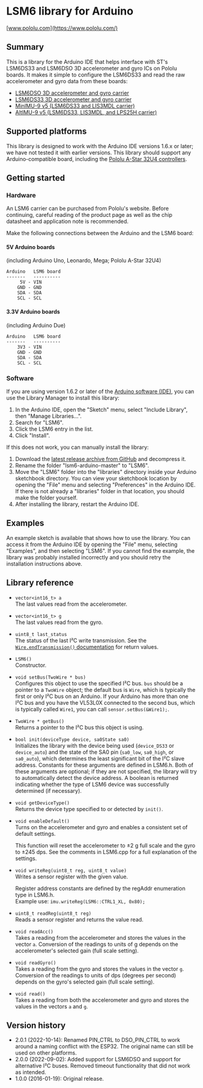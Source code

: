 # LSM6 library for Arduino
[www.pololu.com](https://www.pololu.com/)

## Summary

This is a library for the Arduino IDE that helps interface with ST's LSM6DS33 and LSM6DSO 3D accelerometer and gyro ICs on Pololu boards. It makes it simple to configure the LSM6DS33 and read the raw accelerometer and gyro data from these boards:

 * [LSM6DSO 3D accelerometer and gyro carrier](https://www.pololu.com/product/2798)
 * [LSM6DS33 3D accelerometer and gyro carrier](https://www.pololu.com/product/2736)
 * [MinIMU-9 v5 (LSM6DS33 and LIS3MDL carrier)](https://www.pololu.com/product/2738)
 * [AltIMU-9 v5 (LSM6DS33, LIS3MDL, and LPS25H carrier)](https://www.pololu.com/product/2739)

## Supported platforms

This library is designed to work with the Arduino IDE versions 1.6.x or later; we have not tested it with earlier versions.  This library should support any Arduino-compatible board, including the [Pololu A-Star 32U4 controllers](https://www.pololu.com/category/149/a-star-programmable-controllers).

## Getting started

### Hardware

An LSM6 carrier can be purchased from Pololu's website.  Before continuing, careful reading of the product page as well as the chip datasheet and application note is recommended.

Make the following connections between the Arduino and the LSM6 board:

#### 5V Arduino boards

(including Arduino Uno, Leonardo, Mega; Pololu A-Star 32U4)

    Arduino   LSM6 board
    -------   ----------
         5V - VIN
        GND - GND
        SDA - SDA
        SCL - SCL

#### 3.3V Arduino boards

(including Arduino Due)

    Arduino   LSM6 board
    -------   ----------
        3V3 - VIN
        GND - GND
        SDA - SDA
        SCL - SCL

### Software

If you are using version 1.6.2 or later of the [Arduino software (IDE)](http://www.arduino.cc/en/Main/Software), you can use the Library Manager to install this library:

1. In the Arduino IDE, open the "Sketch" menu, select "Include Library", then "Manage Libraries...".
2. Search for "LSM6".
3. Click the LSM6 entry in the list.
4. Click "Install".

If this does not work, you can manually install the library:

1. Download the [latest release archive from GitHub](https://github.com/pololu/lsm6-arduino/releases) and decompress it.
2. Rename the folder "lsm6-arduino-master" to "LSM6".
3. Move the "LSM6" folder into the "libraries" directory inside your Arduino sketchbook directory.  You can view your sketchbook location by opening the "File" menu and selecting "Preferences" in the Arduino IDE.  If there is not already a "libraries" folder in that location, you should make the folder yourself.
4. After installing the library, restart the Arduino IDE.

## Examples

An example sketch is available that shows how to use the library. You can access it from the Arduino IDE by opening the "File" menu, selecting "Examples", and then selecting "LSM6". If you cannot find the example, the library was probably installed incorrectly and you should retry the installation instructions above.

## Library reference

* `vector<int16_t> a`<br>
  The last values read from the accelerometer.

* `vector<int16_t> g`<br>
  The last values read from the gyro.

* `uint8_t last_status`<br>
  The status of the last I&sup2;C write transmission. See the [`Wire.endTransmission()` documentation](http://arduino.cc/en/Reference/WireEndTransmission) for return values.

* `LSM6()`<br>
  Constructor.

* `void setBus(TwoWire * bus)`<br>
  Configures this object to use the specified I&sup2;C bus. `bus` should be a pointer to a `TwoWire` object; the default bus is `Wire`, which is typically the first or only I&sup2;C bus on an Arduino. If your Arduino has more than one I&sup2;C bus and you have the VL53L0X connected to the second bus, which is typically called `Wire1`, you can call `sensor.setBus(&Wire1);`.

* `TwoWire * getBus()`<br>
  Returns a pointer to the I&sup2;C bus this object is using.

* `bool init(deviceType device, sa0State sa0)`<br>
  Initializes the library with the device being used (`device_DS33` or `device_auto`) and the state of the SA0 pin (`sa0_low`, `sa0_high`, or `sa0_auto`), which determines the least significant bit of the I&sup2;C slave address. Constants for these arguments are defined in LSM6.h. Both of these arguments are optional; if they are not specified, the library will try to automatically detect the device address. A boolean is returned indicating whether the type of LSM6 device was successfully determined (if necessary).

* `void getDeviceType()`<br>
  Returns the device type specified to or detected by `init()`.

* `void enableDefault()`<br>
  Turns on the accelerometer and gyro and enables a consistent set of default settings.

  This function will reset the accelerometer to &plusmn;2&nbsp;g full scale and the gyro to &plusmn;245&nbsp;dps. See the comments in LSM6.cpp for a full explanation of the settings.

* `void writeReg(uint8_t reg, uint8_t value)`<br>
  Writes a sensor register with the given value.

  Register address constants are defined by the regAddr enumeration type in LSM6.h.<br>
  Example use: `imu.writeReg(LSM6::CTRL1_XL, 0x80);`

* `uint8_t readReg(uint8_t reg)`<br>
  Reads a sensor register and returns the value read.

* `void readAcc()`<br>
  Takes a reading from the accelerometer and stores the values in the vector `a`. Conversion of the readings to units of g depends on the accelerometer's selected gain (full scale setting).

* `void readGyro()`<br>
  Takes a reading from the gyro and stores the values in the vector `g`. Conversion of the readings to units of dps (degrees per second) depends on the gyro's selected gain (full scale setting).

* `void read()`<br>
  Takes a reading from both the accelerometer and gyro and stores the values in the vectors `a` and `g`.

## Version history

* 2.0.1 (2022-10-14): Renamed PIN_CTRL to DSO_PIN_CTRL to work around a naming conflict with the ESP32. The original name can still be used on other platforms.
* 2.0.0 (2022-09-02): Added support for LSM6DSO and support for alternative I&sup2;C buses. Removed timeout functionality that did not work as intended.
* 1.0.0 (2016-01-19): Original release.
